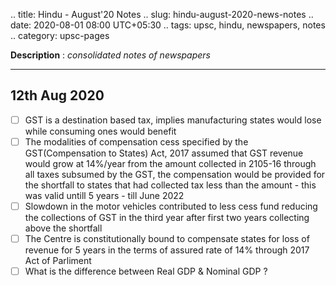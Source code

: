 .. title: Hindu - August'20  Notes
.. slug: hindu-august-2020-news-notes
.. date: 2020-08-01 08:00 UTC+05:30
.. tags: upsc, hindu, newspapers, notes
.. category: upsc-pages

**Description** : *consolidated notes of newspapers*

***
<!-- TEASER_END -->

## 12th Aug 2020

- [ ] GST is a destination based tax, implies manufacturing states would  lose while consuming ones would benefit
- [ ] The modalities of compensation cess specified by the GST(Compensation to States) Act, 2017 assumed that GST revenue would grow at 14%/year from the amount collected in 2105-16 through all taxes subsumed by the GST, the compensation would be provided for the shortfall to states that had collected tax less than the amount - this was valid untill 5 years - till June 2022
- [ ] Slowdown in the motor vehicles contributed to less cess fund reducing the collections of GST in the third year after first two years collecting above the shortfall
- [ ] The Centre is constitutionally bound to compensate states for loss of revenue for 5 years in the terms of assured rate of 14% through 2017 Act of Parliment
- [ ] What is the difference between Real GDP & Nominal GDP ?